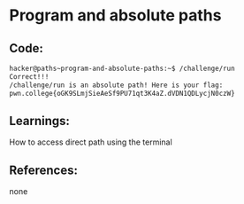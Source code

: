 # Program and absolute paths
## Code:
```bash
hacker@paths~program-and-absolute-paths:~$ /challenge/run
Correct!!!
/challenge/run is an absolute path! Here is your flag:
pwn.college{oGK9SLmjSieAeSf9PU71qt3K4aZ.dVDN1QDLycjN0czW}
```
## Learnings:
How to access direct path using the terminal

## References:
none
